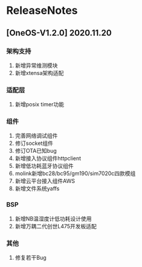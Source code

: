 # ReleaseNotes

## [OneOS-V1.2.0] 2020.11.20

### 架构支持

1. 新增异常维测模块
2. 新增xtensa架构适配

### 适配层

1. 新增posix timer功能

### 组件

1. 完善网络调试组件
2. 修订socket组件
3. 修订OTA已知bug
4. 新增接入协议组件httpclient
5. 新增低功耗蓝牙协议组件
6. molink新增bc28/bc95/gm190/sim7020c四款模组
7. 新增云平台接入组件AWS
8. 新增文件系统yaffs

### BSP

1. 新增NB温湿度计低功耗设计使用
2. 新增万耦二代创世L475开发板适配

### 其他

1. 修复若干Bug